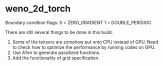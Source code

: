 # weno_2d_torch

Boundary condition flags:
0 = ZERO_GRADIENT
1 = DOUBLE_PERIDIOC

There are still several things to be done in this build:
1. Some of the tensors are somehow put onto CPU instead of GPU. Need to check how to optimize the performance by running codes on GPU.
2. Use ATen to generate parallized functions.
3. Add the functionality of grid specification.
